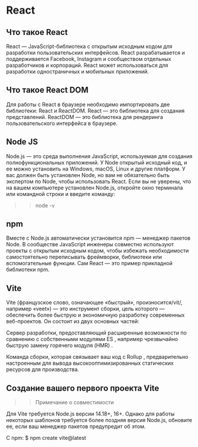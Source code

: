 # React
## Что такое React 
React — JavaScript-библиотека с открытым исходным кодом для разработки пользовательских интерфейсов. React разрабатывается и поддерживается Facebook, Instagram и сообществом отдельных разработчиков и корпораций. React может использоваться для разработки одностраничных и мобильных приложений.


## Что такое React DOM
Для работы с React в браузере необходимо импортировать две библиотеки: React и ReactDOM. React — это библиотека для создания представлений. ReactDOM — это  библиотека  для  рендеринга  пользовательского  интерфейса  в  браузере. 
## Node JS
Node.js  —  это  среда  выполнения  JavaScript,  используемая  для  создания  полнофункциональных  приложений.  У  Node  открытый  исходный  код,  и  ее  можно установить  на  Windows,  macOS,  Linux  и  другие платформ. У  вас  должен  быть  установлен  Node,  но  вам  не  обязательно  быть  экспертом  по Node,  чтобы  использовать React.  Если  вы  не  уверены,  что  на  вашем  компьютере установлен  Node.js,  откройте  окно  терминала  или  командной  строки  и  введите команду:
>>  node -v

## npm 
Вместе  с  Node.js  автоматически  установится  npm  —  менеджер  пакетов  Node. В сообществе JavaScript инженеры совместно используют проекты с открытым исходным кодом, чтобы избежать необходимости самостоятельно переписывать фреймворки, библиотеки или вспомогательные функции. Сам React — это пример  прикладной библиотеки npm. 


## Vite
Vite (французское слово, означающее «быстрый», произносится/vit/, например «veet») — это инструмент сборки, цель которого — обеспечить более быструю и экономичную разработку современных веб-проектов. Он состоит из двух основных частей:

Сервер разработки, предоставляющий расширенные возможности по сравнению с собственными модулями ES , например чрезвычайно быструю замену горячего модуля (HMR) .

Команда сборки, которая связывает ваш код с Rollup , предварительно настроенным для вывода высокооптимизированных статических ресурсов для производства.


## Создание вашего первого проекта Vite


>> Примечание о совместимости

Для Vite требуется Node.js версии 14.18+, 16+. Однако для работы некоторых шаблонов требуется более поздняя версия Node.js, обновите ее, если ваш менеджер пакетов предупредит об этом.


С npm:
$ npm create vite@latest















